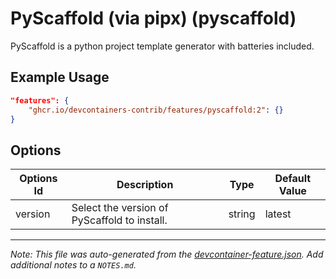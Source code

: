 
# PyScaffold (via pipx) (pyscaffold)

PyScaffold is a python project template generator with batteries included.

## Example Usage

```json
"features": {
    "ghcr.io/devcontainers-contrib/features/pyscaffold:2": {}
}
```

## Options

| Options Id | Description | Type | Default Value |
|-----|-----|-----|-----|
| version | Select the version of PyScaffold to install. | string | latest |



---

_Note: This file was auto-generated from the [devcontainer-feature.json](https://github.com/devcontainers-contrib/features/blob/main/src/pyscaffold/devcontainer-feature.json).  Add additional notes to a `NOTES.md`._
